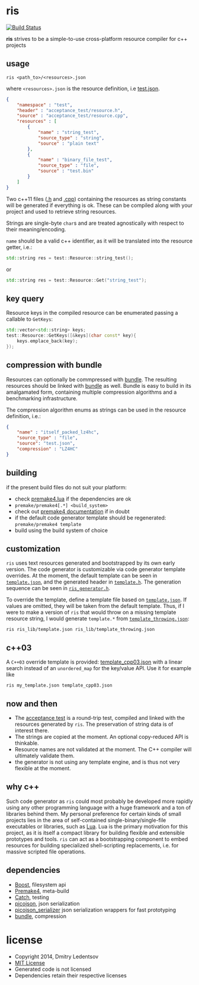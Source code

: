 ris
===

[![Build Status](https://travis-ci.org/d-led/ris.svg?branch=master)](https://travis-ci.org/d-led/ris)

**ris** strives to be a simple-to-use cross-platform resource compiler for c++ projects

usage
-----

`ris <path_to>/<resources>.json`

where `<resources>.json` is the resource definition, i.e [test.json](acceptance_test/test.json).

```json
{
    "namespace" : "test",
    "header" : "acceptance_test/resource.h",
    "source" : "acceptance_test/resource.cpp",
    "resources" : [
        {
            "name" : "string_test",
            "source_type" : "string",
            "source" : "plain text"
        },
        {
            "name" : "binary_file_test",
            "source_type" : "file",
            "source" : "test.bin"
        }
    ]
}
```

Two c++11 files ([.h](acceptance_test/resource.h) and [.cpp](acceptance_test/resource.h)) containing the resources as string constants will be generated if everything is ok. These can be compiled along with your project and used to retrieve string resources. 

Strings are single-byte `char`s and are treated agnostically with respect to their meaning/encoding. 

`name` should be a valid c++ identifier, as it will be translated into the resource getter, i.e.:

```cpp
std::string res = test::Resource::string_test();
```
or
```cpp
std::string res = test::Resource::Get("string_test");
```

key query
---------

Resource keys in the compiled resource can be enumerated passing a callable to `GetKeys`:

```cpp
std::vector<std::string> keys;
test::Resource::GetKeys([&keys](char const* key){
    keys.emplace_back(key);
});
```

compression with bundle
-----------------------

Resources can optionally be commpressed with [bundle](https://github.com/r-lyeh/bundle.git). The resulting resources should be linked with [bundle](https://github.com/r-lyeh/bundle.git) as well. Bundle is easy to build in its amalgamated form, containing multiple compression algorithms and a benchmarking infrastructure.

The compression algorithm enums as strings can be used in the resource definition, i.e.:

```json
{
    "name" : "itself_packed_lz4hc",
    "source_type" : "file",
    "source": "test.json",
    "compression" : "LZ4HC"
}
```

building
--------

if the present build files do not suit your platform:
- check [premake4.lua](premake4.lua) if the dependencies are ok
- `premake/premake4[.*] <build_system>`
- check out [premake4 documentation](http://industriousone.com/premake-quick-start) if in doubt
- if the default code generator template should be regenerated: `premake/premake4 template`
- build using the build system of choice

customization
-------------

`ris` uses text resources generated and bootstrapped by its own early version. The code generator is customizable via code generator template overrides. At the moment, the default template can be seen in [`template.json`](ris_lib/template.json), and the generated header in [`template.h`](ris_lib/template.h). The generation sequence can be seen in [`ris_generator.h`](ris_lib/ris_generator.h).

To override the template, define a template file based on [`template.json`](ris_lib/template.json). If values are omitted, they will be taken from the default template. Thus, if I were to make a version of `ris` that would throw on a missing template resource string, I would generate `template.*` from [`template_throwing.json`](ris_lib/template_throwing.json):

```
ris ris_lib/template.json ris_lib/template_throwing.json
```

c++03
-----

A `C++03` override template is provided: [template_cpp03.json](ris_lib/template_cpp03.json) with a linear search instead of an `unordered_map` for the key/value API. Use it for example like

```
ris my_template.json template_cpp03.json
```

now and then
------------

- The [acceptance test](acceptance_test) is a round-trip test, compiled and linked with the resources generated by `ris`. The preservation of string data is of interest there.
- The strings are copied at the moment. An optional copy-reduced API is thinkable.
- Resource names are not validated at the moment. The C++ compiler will ultimately validate them.
- the generator is not using any template engine, and is thus not very flexible at the moment.

why c++
-------

Such code generator as `ris` could most probably be developed more rapidly using any other programming language with a huge framework and a ton of libraries behind them. My personal preference for certain kinds of small projects lies in the area of self-contained single-binary/single-file executables or libraries, such as [Lua](http://www.lua.org). Lua is the primary motivation for this project, as it is itself a compact library for building flexible and extensible prototypes and tools. `ris` can act as a bootstrapping component to embed resources for building specialized shell-scripting replacements, i.e. for massive scripted file operations.

dependencies
------------

- [Boost](http://www.boost.org/), filesystem api
- [Premake4](https://bitbucket.org/premake/premake-dev/wiki/Home), meta-build
- [Catch](https://github.com/philsquared/Catch), testing
- [picojson](https://github.com/kazuho/picojson), json serialization
- [picojson_serializer](https://github.com/d-led/picojson_serializer) json serialization wrappers for fast prototyping
- [bundle](https://github.com/r-lyeh/bundle), compression

license
=======

- Copyright 2014, Dmitry Ledentsov
- [MIT License](http://www.opensource.org/licenses/mit-license.php)
- Generated code is not licensed
- Dependencies retain their respective licenses
